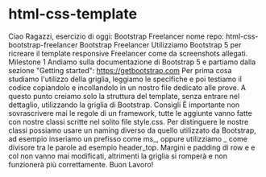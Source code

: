 # html-css-template

Ciao Ragazzi,
esercizio di oggi: Bootstrap Freelancer
nome repo: html-css-bootstrap-freelancer
Bootstrap Freelancer
Utilizziamo Bootstrap 5 per ricreare il template responsive Freelancer come da screenshots allegati.
Milestone 1
Andiamo sulla documentazione di Bootstrap 5 e partiamo dalla sezione "Getting started":
https://getbootstrap.com
Per prima cosa studiamo l'utilizzo della griglia, leggiamo le specifiche e poi testiamo il codice copiandolo e incollandolo in un nostro file dedicato alle prove.
A questo punto creiamo solo la struttura del template, senza entrare nel dettaglio, utilizzando la griglia di Bootstrap.
Consigli
È importante non sovrascrivere mai le regole di un framework, tutte le aggiunte vanno fatte con nostre classi scritte nel solito file style.css.
Per distinguere le nostre classi possiamo usare un naming diverso da quello utilizzato da Bootstrap, ad esempio inseriamo un prefisso come ms_, oppure utilizziamo _ come divisore tra le parole ad esempio header_top.
Margini e padding di row e e col non vanno mai modificati, altrimenti la griglia si romperà e non funzionerà più correttamente.
Buon Lavoro!
